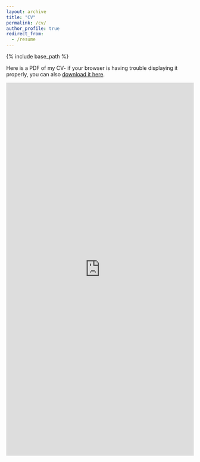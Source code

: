```yaml
---
layout: archive
title: "CV"
permalink: /cv/
author_profile: true
redirect_from:
  - /resume
---
```




{% include base_path %}

Here is a PDF of my CV- if your browser is having trouble displaying
it properly, you can also [download it here](https://github.com/gabrielafernandezmiranda/gabrielafernandezmiranda.github.io/raw/master/assets/cv.pdf).

<iframe src="https://docs.google.com/gview?url=https://github.com/gabrielafernandezmiranda/gabrielafernandezmiranda.github.io/raw/master/assets/cv.pdf&embedded=true" style="margin: auto; width: 100%;" height="1000" frameborder="0" >
</iframe>
